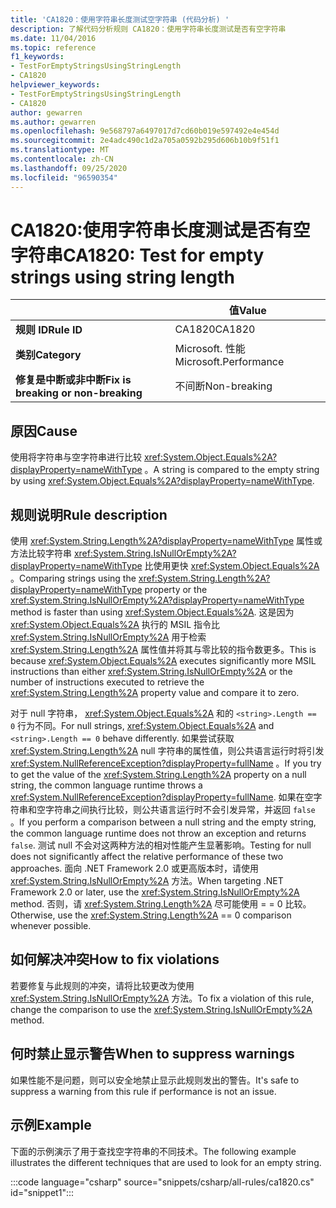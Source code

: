 ```yaml
---
title: 'CA1820：使用字符串长度测试空字符串 (代码分析) '
description: 了解代码分析规则 CA1820：使用字符串长度测试是否有空字符串
ms.date: 11/04/2016
ms.topic: reference
f1_keywords:
- TestForEmptyStringsUsingStringLength
- CA1820
helpviewer_keywords:
- TestForEmptyStringsUsingStringLength
- CA1820
author: gewarren
ms.author: gewarren
ms.openlocfilehash: 9e568797a6497017d7cd60b019e597492e4e454d
ms.sourcegitcommit: 2e4adc490c1d2a705a0592b295d606b10b9f51f1
ms.translationtype: MT
ms.contentlocale: zh-CN
ms.lasthandoff: 09/25/2020
ms.locfileid: "96590354"
---
```

# <a name="ca1820-test-for-empty-strings-using-string-length"></a><span data-ttu-id="4c264-103">CA1820:使用字符串长度测试是否有空字符串</span><span class="sxs-lookup"><span data-stu-id="4c264-103">CA1820: Test for empty strings using string length</span></span>

| | <span data-ttu-id="4c264-104">值</span><span class="sxs-lookup"><span data-stu-id="4c264-104">Value</span></span> |
|-|-|
| <span data-ttu-id="4c264-105">**规则 ID**</span><span class="sxs-lookup"><span data-stu-id="4c264-105">**Rule ID**</span></span> |<span data-ttu-id="4c264-106">CA1820</span><span class="sxs-lookup"><span data-stu-id="4c264-106">CA1820</span></span>|
| <span data-ttu-id="4c264-107">**类别**</span><span class="sxs-lookup"><span data-stu-id="4c264-107">**Category**</span></span> |<span data-ttu-id="4c264-108">Microsoft. 性能</span><span class="sxs-lookup"><span data-stu-id="4c264-108">Microsoft.Performance</span></span>|
| <span data-ttu-id="4c264-109">**修复是中断或非中断**</span><span class="sxs-lookup"><span data-stu-id="4c264-109">**Fix is breaking or non-breaking**</span></span> |<span data-ttu-id="4c264-110">不间断</span><span class="sxs-lookup"><span data-stu-id="4c264-110">Non-breaking</span></span>|

## <a name="cause"></a><span data-ttu-id="4c264-111">原因</span><span class="sxs-lookup"><span data-stu-id="4c264-111">Cause</span></span>

<span data-ttu-id="4c264-112">使用将字符串与空字符串进行比较 <xref:System.Object.Equals%2A?displayProperty=nameWithType> 。</span><span class="sxs-lookup"><span data-stu-id="4c264-112">A string is compared to the empty string by using <xref:System.Object.Equals%2A?displayProperty=nameWithType>.</span></span>

## <a name="rule-description"></a><span data-ttu-id="4c264-113">规则说明</span><span class="sxs-lookup"><span data-stu-id="4c264-113">Rule description</span></span>

<span data-ttu-id="4c264-114">使用 <xref:System.String.Length%2A?displayProperty=nameWithType> 属性或方法比较字符串 <xref:System.String.IsNullOrEmpty%2A?displayProperty=nameWithType> 比使用更快 <xref:System.Object.Equals%2A> 。</span><span class="sxs-lookup"><span data-stu-id="4c264-114">Comparing strings using the <xref:System.String.Length%2A?displayProperty=nameWithType> property or the <xref:System.String.IsNullOrEmpty%2A?displayProperty=nameWithType> method is faster than using <xref:System.Object.Equals%2A>.</span></span> <span data-ttu-id="4c264-115">这是因为 <xref:System.Object.Equals%2A> 执行的 MSIL 指令比 <xref:System.String.IsNullOrEmpty%2A> 用于检索 <xref:System.String.Length%2A> 属性值并将其与零比较的指令数更多。</span><span class="sxs-lookup"><span data-stu-id="4c264-115">This is because <xref:System.Object.Equals%2A> executes significantly more MSIL instructions than either <xref:System.String.IsNullOrEmpty%2A> or the number of instructions executed to retrieve the <xref:System.String.Length%2A> property value and compare it to zero.</span></span>

<span data-ttu-id="4c264-116">对于 null 字符串， <xref:System.Object.Equals%2A> 和的 `<string>.Length == 0` 行为不同。</span><span class="sxs-lookup"><span data-stu-id="4c264-116">For null strings, <xref:System.Object.Equals%2A> and `<string>.Length == 0` behave differently.</span></span> <span data-ttu-id="4c264-117">如果尝试获取 <xref:System.String.Length%2A> null 字符串的属性值，则公共语言运行时将引发 <xref:System.NullReferenceException?displayProperty=fullName> 。</span><span class="sxs-lookup"><span data-stu-id="4c264-117">If you try to get the value of the <xref:System.String.Length%2A> property on a null string, the common language runtime throws a <xref:System.NullReferenceException?displayProperty=fullName>.</span></span> <span data-ttu-id="4c264-118">如果在空字符串和空字符串之间执行比较，则公共语言运行时不会引发异常，并返回 `false` 。</span><span class="sxs-lookup"><span data-stu-id="4c264-118">If you perform a comparison between a null string and the empty string, the common language runtime does not throw an exception and returns `false`.</span></span> <span data-ttu-id="4c264-119">测试 null 不会对这两种方法的相对性能产生显著影响。</span><span class="sxs-lookup"><span data-stu-id="4c264-119">Testing for null does not significantly affect the relative performance of these two approaches.</span></span> <span data-ttu-id="4c264-120">面向 .NET Framework 2.0 或更高版本时，请使用 <xref:System.String.IsNullOrEmpty%2A> 方法。</span><span class="sxs-lookup"><span data-stu-id="4c264-120">When targeting .NET Framework 2.0 or later, use the <xref:System.String.IsNullOrEmpty%2A> method.</span></span> <span data-ttu-id="4c264-121">否则，请 <xref:System.String.Length%2A> 尽可能使用 = = 0 比较。</span><span class="sxs-lookup"><span data-stu-id="4c264-121">Otherwise, use the <xref:System.String.Length%2A> == 0 comparison whenever possible.</span></span>

## <a name="how-to-fix-violations"></a><span data-ttu-id="4c264-122">如何解决冲突</span><span class="sxs-lookup"><span data-stu-id="4c264-122">How to fix violations</span></span>

<span data-ttu-id="4c264-123">若要修复与此规则的冲突，请将比较更改为使用 <xref:System.String.IsNullOrEmpty%2A> 方法。</span><span class="sxs-lookup"><span data-stu-id="4c264-123">To fix a violation of this rule, change the comparison to use the <xref:System.String.IsNullOrEmpty%2A> method.</span></span>

## <a name="when-to-suppress-warnings"></a><span data-ttu-id="4c264-124">何时禁止显示警告</span><span class="sxs-lookup"><span data-stu-id="4c264-124">When to suppress warnings</span></span>

<span data-ttu-id="4c264-125">如果性能不是问题，则可以安全地禁止显示此规则发出的警告。</span><span class="sxs-lookup"><span data-stu-id="4c264-125">It's safe to suppress a warning from this rule if performance is not an issue.</span></span>

## <a name="example"></a><span data-ttu-id="4c264-126">示例</span><span class="sxs-lookup"><span data-stu-id="4c264-126">Example</span></span>

<span data-ttu-id="4c264-127">下面的示例演示了用于查找空字符串的不同技术。</span><span class="sxs-lookup"><span data-stu-id="4c264-127">The following example illustrates the different techniques that are used to look for an empty string.</span></span>

:::code language="csharp" source="snippets/csharp/all-rules/ca1820.cs" id="snippet1":::
